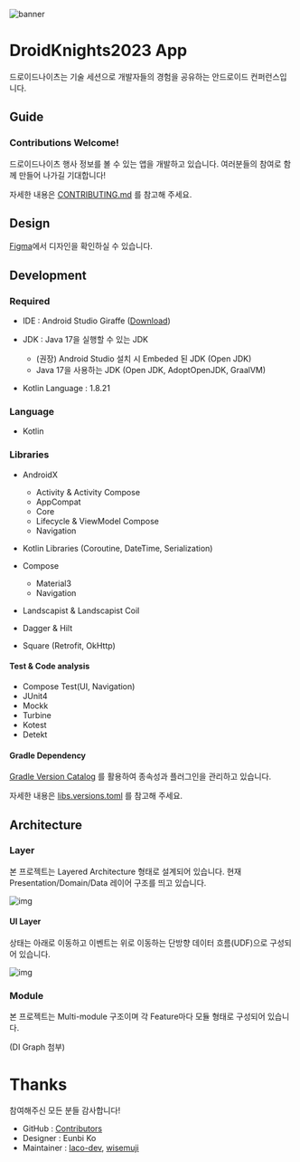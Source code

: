 ![banner](https://github.com/droidknights/DroidKnights2023_App/assets/32327475/cc7820b4-7c9d-447d-967a-abfe33b63612)

# DroidKnights2023 App

드로이드나이츠는 기술 세션으로 개발자들의 경험을 공유하는 안드로이드 컨퍼런스입니다.

## Guide

### Contributions Welcome!

드로이드나이츠 행사 정보를 볼 수 있는 앱을 개발하고 있습니다. 여러분들의 참여로 함께 만들어 나가길 기대합니다!

자세한 내용은 [CONTRIBUTING.md](CONTRIBUTING.md) 를 참고해 주세요.

## Design

[Figma](https://www.figma.com/file/FL7CdEyPjvhkJrtYEHAbXn/2023-Droid-Knights-App-_-KEB?type=design&node-id=1%3A381&mode=design&t=rj6Nic9cJGOSccCH-1)에서 디자인을 확인하실 수 있습니다.

## Development

### Required

- IDE : Android Studio Giraffe ([Download](https://developer.android.com/studio))
- JDK : Java 17을 실행할 수 있는 JDK
  - (권장) Android Studio 설치 시 Embeded 된 JDK (Open JDK)
  - Java 17을 사용하는 JDK (Open JDK, AdoptOpenJDK, GraalVM)

- Kotlin Language : 1.8.21

### Language

- Kotlin

### Libraries

- AndroidX
  - Activity & Activity Compose
  - AppCompat
  - Core
  - Lifecycle & ViewModel Compose
  - Navigation

- Kotlin Libraries (Coroutine, DateTime, Serialization)
- Compose
  - Material3
  - Navigation

- Landscapist & Landscapist Coil
- Dagger & Hilt
- Square (Retrofit, OkHttp)

#### Test & Code analysis

- Compose Test(UI, Navigation)
- JUnit4
- Mockk
- Turbine
- Kotest
- Detekt

#### Gradle Dependency

[Gradle Version Catalog](https://docs.gradle.org/current/userguide/platforms.html) 를 활용하여 종속성과 플러그인을 관리하고 있습니다.

자세한 내용은 [libs.versions.toml](libs.versions.toml) 를 참고해 주세요.

## Architecture

### Layer

본 프로젝트는 Layered Architecture 형태로 설계되어 있습니다. 현재 Presentation/Domain/Data 레이어 구조를 띄고 있습니다.

![img](https://lh6.googleusercontent.com/jIm6sL0mqukk0OROYyStYNsBulEFLZki-z2Y9OD73K-cpvEre-VP1wmdSC-bDpNJrGdhB4bOZbABRspBcn4FJCtJs4uQKKwWesOdThS-B75HwnCdTCqEKXAClxOimOtIu9WbabaP_Mpel6dDpLSSQVk)

#### UI Layer

상태는 아래로 이동하고 이벤트는 위로 이동하는 단방향 데이터 흐름(UDF)으로 구성되어 있습니다.

![img](https://lh5.googleusercontent.com/Cy5hT9u87lJ9w4mKtGOvyWIaHAUMXQJakV_1RVdjeHGeAUFMnTS1P33yan05Sw5AcPbfkI6DiXt4SupBVnziDjl-ylvNqhTb0u1uZWTgp0saetrqFYhjH0LrxTocOFIKOvOSZ26wYSJDJi6nrRUrUJg)

### Module

본 프로젝트는 Multi-module 구조이며 각 Feature마다 모듈 형태로 구성되어 있습니다.

(DI Graph 첨부)

# Thanks

참여해주신 모든 분들 감사합니다!

- GitHub : [Contributors](https://github.com/droidknights/DroidKnights2023_App/graphs/contributors)
- Designer : Eunbi Ko
- Maintainer : [laco-dev](https://github.com/laco-dev), [wisemuji](https://github.com/wisemuji)
